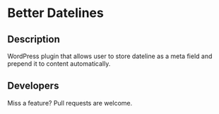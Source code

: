 # Better Datelines

## Description

WordPress plugin that allows user to store dateline as a meta field and prepend it to content automatically.

## Developers

Miss a feature? Pull requests are welcome.
